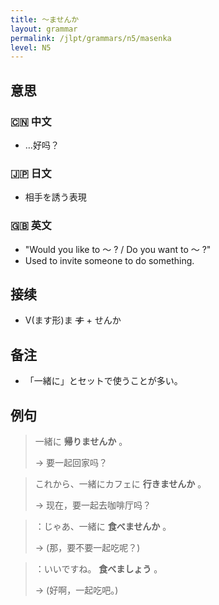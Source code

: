 ```yaml
---
title: 〜ませんか
layout: grammar
permalink: /jlpt/grammars/n5/masenka
level: N5
---
```


## 意思

### 🇨🇳 中文

- …好吗？

### 🇯🇵 日文

- 相手を誘う表現

### 🇬🇧 英文

- "Would you like to 〜 ? / Do you want to 〜 ?"
- Used to invite someone to do something.

## 接续

- V(ます形)ま ~~す~~ \+ せんか

## 备注

- 「一緒に」とセットで使うことが多い。

## 例句

> 一緒に **帰りませんか** 。
>
> → 要一起回家吗？

> これから、一緒にカフェに **行きませんか** 。
>
> → 现在，要一起去咖啡厅吗？

> ：じゃあ、一緒に **食べませんか** 。
>
> → (那，要不要一起吃呢？)

> ：いいですね。 **食べましょう** 。
>
> → (好啊，一起吃吧。)

